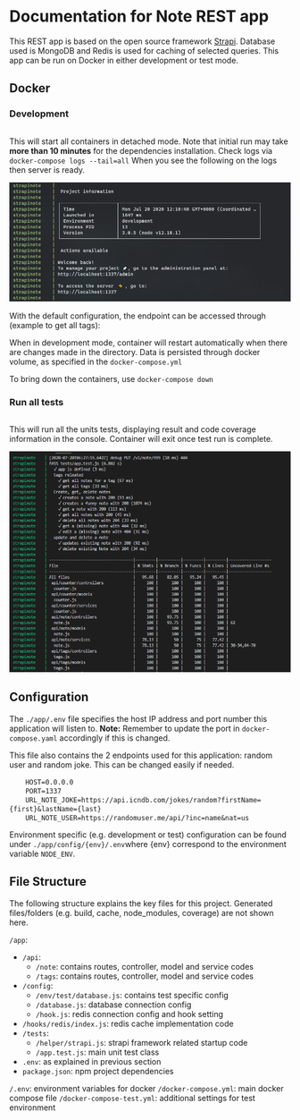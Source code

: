 ﻿# Documentation for Note REST app

This REST app is based on the open source framework [Strapi](https://strapi.io/documentation/v3.x/getting-started/introduction.html).
Database used is MongoDB and Redis is used for caching of selected queries.
This app can be run on Docker in either development or test mode.

## Docker 

### Development

```> docker-compose up -d
```

This will start all containers in detached mode. Note that initial run may take **more than 10 minutes** for the dependencies installation. Check logs via `docker-compose logs --tail=all` When you see the following on the logs then server is ready.

![](images/ready.PNG)

With the default configuration, the endpoint can be accessed through (example to get all tags):

When in development mode, container will restart automatically when there are changes made in the directory. Data is persisted through docker volume, as specified in the `docker-compose.yml`

To bring down the containers, use `docker-compose down` 

### Run all tests

```> docker-compose -f docker-compose.yml -f docker-compose.test.yml up
```

This will run all the units tests, displaying result and code coverage information in the console. Container will exit once test run is complete.

![](images/unittests.PNG)


## Configuration
The `./app/.env` file specifies the host IP address and port number this application will listen to. **Note:** Remember to update the port in `docker-compose.yaml` accordingly if this is changed.

This file also contains the 2 endpoints used for this application: random user and random joke. This can be changed easily if needed.

```
    HOST=0.0.0.0
    PORT=1337
    URL_NOTE_JOKE=https://api.icndb.com/jokes/random?firstName={first}&lastName={last}
    URL_NOTE_USER=https://randomuser.me/api/?inc=name&nat=us
```
Environment specific (e.g. development or test) configuration can be found under `./app/config/{env}/.env`where {env} correspond to the environment variable `NODE_ENV`.

## File Structure

The following structure explains the key files for this project. Generated files/folders (e.g. build, cache, node_modules, coverage) are not shown here.

 `/app`:
	

 - `/api`: 
    - `/note`: contains routes, controller, model and service codes
     - `/tags`: contains routes, controller, model and service codes
 - `/config`:
   - `/env/test/database.js`: contains test specific config
   - `/database.js`: database connection config
   - `/hook.js`: redis connection config and hook setting
 - `/hooks/redis/index.js`: redis cache implementation code
 - `/tests`: 
   - `/helper/strapi.js`:   strapi framework related startup code
    - `/app.test.js`:   main unit test class
 - `.env`: as explained in previous section
  - `package.json`: npm project dependencies 

 `/.env`: environment variables for docker
 `/docker-compose.yml`: main docker compose file 
 `/docker-compose-test.yml`: additional settings for test environment



